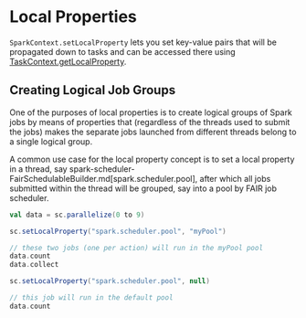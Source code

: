 # Local Properties

`SparkContext.setLocalProperty` lets you set key-value pairs that will be propagated down to tasks and can be accessed there using [TaskContext.getLocalProperty](scheduler/TaskContext.md#getLocalProperty).

## Creating Logical Job Groups

One of the purposes of local properties is to create logical groups of Spark jobs by means of properties that (regardless of the threads used to submit the jobs) makes the separate jobs launched from different threads belong to a single logical group.

A common use case for the local property concept is to set a local property in a thread, say spark-scheduler-FairSchedulableBuilder.md[spark.scheduler.pool], after which all jobs submitted within the thread will be grouped, say into a pool by FAIR job scheduler.

```scala
val data = sc.parallelize(0 to 9)

sc.setLocalProperty("spark.scheduler.pool", "myPool")

// these two jobs (one per action) will run in the myPool pool
data.count
data.collect

sc.setLocalProperty("spark.scheduler.pool", null)

// this job will run in the default pool
data.count
```

